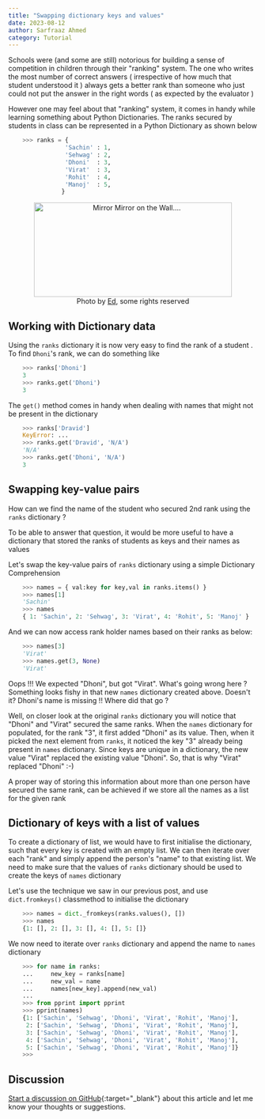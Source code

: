 ```yaml
---
title: "Swapping dictionary keys and values"
date: 2023-08-12
author: Sarfraaz Ahmed
category: Tutorial
---
```


Schools were (and some are still) notorious for building a sense of competition in children through their "ranking" system. The one who writes the most number of correct answers ( irrespective of how much that student understood it ) always gets a better rank than someone who just could not put the answer in the right words ( as expected by the evaluator )

However one may feel about that "ranking" system, it comes in handy while learning something about Python Dictionaries. The ranks secured by students in class can be represented in a Python Dictionary as shown below
```python
    >>> ranks = {
                'Sachin' : 1,
                'Sehwag' : 2,
                'Dhoni'  : 3,
                'Virat'  : 3,
                'Rohit'  : 4,
                'Manoj'  : 5,
               }
```

<p align="center">
<a data-flickr-embed="true" href="https://www.flickr.com/photos/47134714@N04/48144513087/in/photolist-2gmndpR-GZbdUh-23rfC7K-dPEpSs-78NL36-2o8HPe8-Cd4dnS-Cez8M2-dKJ87N-BUJncU-Fpfa2k-M9vHGT-2mwPnw4-BP7UYa-rsJzdF-2mx12ab-EzWcxy-FxuUwW-EAcddF-2mwNnb5-2mwNnfo-CmS3Ba-L7ktcs-BNmgoZ-2omcZFY-Qb7RLp-Akm6Nh-RNrvNC-2nCYfYf-CoMrXx-2mwJBuA-2mwPnoU-2mx2gdM-2dRNVad-Ftzs4j-FphRAT-Vz3doJ-2oDoCgj-CUYopT-2cQqj1W-2g6CcL6-24oJebW-2cxDGzR-2mzErhx-2dRNWJW-2mwKSVv-2jLX5TH-2jZkfAC-EMgiyg-EMgig2" title="Mirror Mirror on the Wall...." target="_blank"><img src="https://live.staticflickr.com/65535/48144513087_5bd619f61f_w.jpg" width="400" height="191" alt="Mirror Mirror on the Wall...."/></a>
<br>
Photo by <a href="https://www.flickr.com/photos/47134714@N04/" target="_blank">Ed</a>, some rights reserved
</p>

## Working with Dictionary data

Using the `ranks` dictionary it is now very easy to find the rank of a student . To find `Dhoni`'s rank, we can do something like

```python
    >>> ranks['Dhoni']
    3
    >>> ranks.get('Dhoni')
    3
```

The `get()` method comes in handy when dealing with names that might not be present in the dictionary

```python
    >>> ranks['Dravid']
    KeyError: ...
    >>> ranks.get('Dravid', 'N/A')
    'N/A'
    >>> ranks.get('Dhoni', 'N/A')
    3
```

## Swapping key-value pairs

How can we find the name of the student who secured 2nd rank using the `ranks` dictionary ?

To be able to answer that question, it would be more useful to have a dictionary that stored the ranks of students as keys and their names as values

Let's swap the key-value pairs of `ranks` dictionary using a simple Dictionary Comprehension

```python
    >>> names = { val:key for key,val in ranks.items() }
    >>> names[1]
    'Sachin'
    >>> names
    { 1: 'Sachin', 2: 'Sehwag', 3: 'Virat', 4: 'Rohit', 5: 'Manoj' }
```

And we can now access rank holder names based on their ranks as below:

```python
    >>> names[3]
    'Virat'
    >>> names.get(3, None)
    'Virat'
```

Oops !!! We expected "Dhoni", but got "Virat". What's going wrong here ? Something looks fishy in that new `names` dictionary created above. Doesn't it? Dhoni's name is missing !! Where did that go ?

Well, on closer look at the original `ranks` dictionary you will notice that "Dhoni" and "Virat" secured the same ranks. When the `names` dictionary for populated, for the rank "3", it first added "Dhoni" as its value. Then, when it picked the next element from `ranks`, it noticed the key "3" already being present in `names` dictionary. Since keys are unique in a dictionary, the new value "Virat" replaced the existing value "Dhoni". So, that is why "Virat" replaced "Dhoni" :-)

A proper way of storing this information about more than one person have secured the same rank, can be achieved if we store all the names as a list for the given rank

## Dictionary of keys with a list of values

To create a dictionary of list, we would have to first initialise the dictionary, such that every key is created with an empty list. We can then iterate over each "rank" and simply append the person's "name" to that existing list. We need to make sure that the values of `ranks` dictionary should be used to create the keys of `names` dictionary

Let's use the technique we saw in our previous post, and use `dict.fromkeys()` classmethod to initialise the dictionary

```python
    >>> names = dict._fromkeys(ranks.values(), [])
    >>> names
    {1: [], 2: [], 3: [], 4: [], 5: []}
```

We now need to iterate over `ranks` dictionary and append the name to `names` dictionary

```python
    >>> for name in ranks:
    ...     new_key = ranks[name]
    ...     new_val = name
    ...     names[new_key].append(new_val)
    ...
    >>> from pprint import pprint
    >>> pprint(names)
    {1: ['Sachin', 'Sehwag', 'Dhoni', 'Virat', 'Rohit', 'Manoj'],
     2: ['Sachin', 'Sehwag', 'Dhoni', 'Virat', 'Rohit', 'Manoj'],
     3: ['Sachin', 'Sehwag', 'Dhoni', 'Virat', 'Rohit', 'Manoj'],
     4: ['Sachin', 'Sehwag', 'Dhoni', 'Virat', 'Rohit', 'Manoj'],
     5: ['Sachin', 'Sehwag', 'Dhoni', 'Virat', 'Rohit', 'Manoj']}
    >>>
```


## Discussion

[Start a discussion on GitHub](https://github.com/asarfraaz/share2learn/discussions/new/choose){:target="_blank"} about this article and let me know your thoughts or suggestions.


